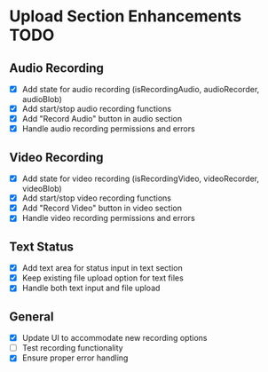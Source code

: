 # Upload Section Enhancements TODO

## Audio Recording
- [x] Add state for audio recording (isRecordingAudio, audioRecorder, audioBlob)
- [x] Add start/stop audio recording functions
- [x] Add "Record Audio" button in audio section
- [x] Handle audio recording permissions and errors

## Video Recording
- [x] Add state for video recording (isRecordingVideo, videoRecorder, videoBlob)
- [x] Add start/stop video recording functions
- [x] Add "Record Video" button in video section
- [x] Handle video recording permissions and errors

## Text Status
- [x] Add text area for status input in text section
- [x] Keep existing file upload option for text files
- [x] Handle both text input and file upload

## General
- [x] Update UI to accommodate new recording options
- [ ] Test recording functionality
- [x] Ensure proper error handling

